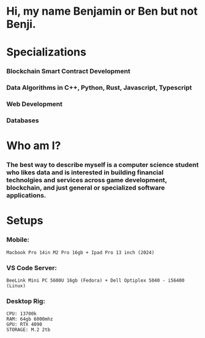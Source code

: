 <h1> Hi, my name Benjamin or Ben but not Benji. </h1>

# Specializations
<h3> Blockchain Smart Contract Development </h3>
<h3> Data Algorithms in C++, Python, Rust, Javascript, Typescript </h3>
<h3> Web Development </h3>
<h3> Databases </h3>

# Who am I?
<h3> The best way to describe myself is a computer science student who likes data and is interested in building financial technolgies and services across game development, blockchain, and just general or specialized software applications. </h3>

# Setups
<h3> Mobile: </h3>

```
Macbook Pro 14in M2 Pro 16gb + Ipad Pro 13 inch (2024)
```

<h3> VS Code Server: </h3>

```
BeeLink Mini PC 5600U 16gb (Fedora) + Dell Optiplex 5040 - i56400 (Linux)
```

<h3> Desktop Rig: </h3>

```
CPU: 13700k
RAM: 64gb 6000mhz
GPU: RTX 4090
STORAGE: M.2 2tb
```
